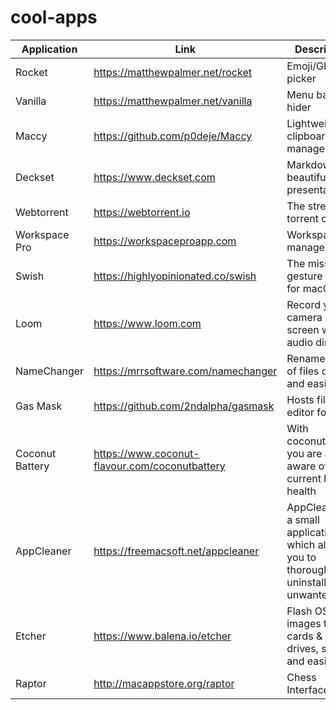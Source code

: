 # cool-apps

| Application |     Link    | Description   | OS |
| ----------- | ----------- | ------------- | -- |
| Rocket | https://matthewpalmer.net/rocket | Emoji/GIF picker | Mac |
| Vanilla | https://matthewpalmer.net/vanilla | Menu bar icon hider | Mac |
| Maccy | https://github.com/p0deje/Maccy | Lightweight clipboard manager | Mac |
| Deckset | https://www.deckset.com | Markdown to beautiful presentations | Mac |
| Webtorrent | https://webtorrent.io | The streaming torrent client | Mac, Linux, Windows |
| Workspace Pro | https://workspaceproapp.com | Workspace manager | Mac |
| Swish | https://highlyopinionated.co/swish | The missing gesture layer for macOS | Mac |
| Loom | https://www.loom.com | Record your camera and screen with audio directly | Mac, Windows, Chromebooks |
| NameChanger | https://mrrsoftware.com/namechanger | Rename a list of files quickly and easily | Mac |
| Gas Mask | https://github.com/2ndalpha/gasmask | Hosts file editor for OS X | Mac |
| Coconut Battery | https://www.coconut-flavour.com/coconutbattery | With coconutBattery you are always aware of your current battery health | Mac |
| AppCleaner | https://freemacsoft.net/appcleaner | AppCleaner is a small application which allows you to thoroughly uninstall unwanted apps | Mac |
| Etcher | https://www.balena.io/etcher | Flash OS images to SD cards & USB drives, safely and easily | Mac |
| Raptor | http://macappstore.org/raptor | Chess Interface | Mac |
